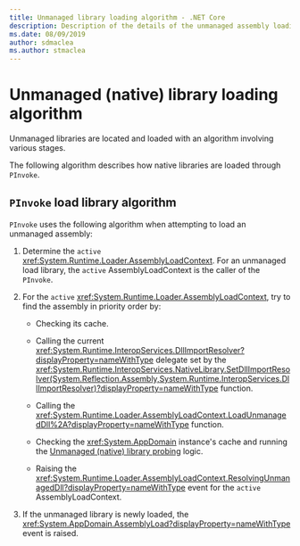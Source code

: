```yaml
---
title: Unmanaged library loading algorithm - .NET Core
description: Description of the details of the unmanaged assembly loading algorithm in .NET Core
ms.date: 08/09/2019
author: sdmaclea
ms.author: stmaclea
---
```

# Unmanaged (native) library loading algorithm

Unmanaged libraries are located and loaded with an algorithm involving various stages.

The following algorithm describes how native libraries are loaded through `PInvoke`.

## `PInvoke` load library algorithm

`PInvoke` uses the following algorithm when attempting to load an unmanaged assembly:

1. Determine the `active` <xref:System.Runtime.Loader.AssemblyLoadContext>. For an unmanaged load library, the `active` AssemblyLoadContext is the caller of the `PInvoke`.

2. For the `active` <xref:System.Runtime.Loader.AssemblyLoadContext>, try to find the assembly in priority order by:
    * Checking its cache.

    * Calling the current <xref:System.Runtime.InteropServices.DllImportResolver?displayProperty=nameWithType> delegate set by the <xref:System.Runtime.InteropServices.NativeLibrary.SetDllImportResolver(System.Reflection.Assembly,System.Runtime.InteropServices.DllImportResolver)?displayProperty=nameWithType> function.

    * Calling the <xref:System.Runtime.Loader.AssemblyLoadContext.LoadUnmanagedDll%2A?displayProperty=nameWithType> function.

    * Checking the <xref:System.AppDomain> instance's cache and running the [Unmanaged (native) library probing](default-probing.md#unmanaged-native-library-probing) logic.

    * Raising the <xref:System.Runtime.Loader.AssemblyLoadContext.ResolvingUnmanagedDll?displayProperty=nameWithType> event for the `active` AssemblyLoadContext.

3. If the unmanaged library is newly loaded, the <xref:System.AppDomain.AssemblyLoad?displayProperty=nameWithType> event is raised.
